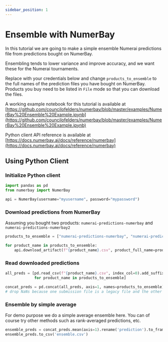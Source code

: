 ```yaml
---
sidebar_position: 1
---
```


# Ensemble with NumerBay

In this tutorial we are going to make a simple ensemble Numerai predictions file from predictions bought on NumerBay.

Ensembling tends to lower variance and improve accuracy, and we want these for the Numerai tournaments.

Replace with your credentials below and change `products_to_ensemble` to the full names of the prediction files you have bought on NumerBay.
Products you buy need to be listed in `File` mode so that you can download the files.

A working example notebook for this tutorial is available at [https://github.com/councilofelders/numerbay/blob/master/examples/NumerBay%20Ensemble%20Example.ipynb](https://github.com/councilofelders/numerbay/blob/master/examples/NumerBay%20Ensemble%20Example.ipynb)

Python client API reference is available at [https://docs.numerbay.ai/docs/reference/numerbay](https://docs.numerbay.ai/docs/reference/numerbay)

## Using Python Client

### Initialize Python client
```python
import pandas as pd
from numerbay import NumerBay

api = NumerBay(username="myusername", password="mypassword")
```

### Download predictions from NumerBay

Assuming you bought two products: `numerai-predictions-numerbay` and `numerai-predictions-numerbay2`

```python
products_to_ensemble = ["numerai-predictions-numerbay", "numerai-predictions-numerbay2"]

for product_name in products_to_ensemble:
    api.download_artifact(f"{product_name}.csv", product_full_name=product_name)
```

### Read downloaded predictions

```python
all_preds = [pd.read_csv(f"{product_name}.csv", index_col=0).add_suffix(f"_{product_name}") 
             for product_name in products_to_ensemble]

concat_preds = pd.concat(all_preds, axis=1, names=products_to_ensemble).dropna(how='any')
# drop NaNs because one submission file is a legacy file and the other a v2 file
```

### Ensemble by simple average

For demo purpose we do a simple average ensemble here. You can of course try other methods such as rank-averaged predictions, etc.

```python
ensemble_preds = concat_preds.mean(axis=1).rename('prediction').to_frame()
ensemble_preds.to_csv('ensemble.csv')
```
